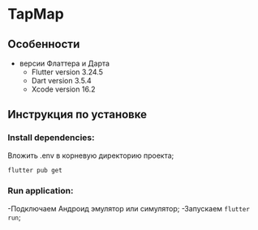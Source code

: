 # TapMap

## Особенности

- версии Флаттера и Дарта
  - Flutter version 3.24.5
  - Dart version 3.5.4
  - Xcode version 16.2

## Инструкция по установке

### Install dependencies:

Вложить .env в корневую директорию проекта;

   ```sh
   flutter pub get
   ```

### Run application:

-Подключаем Андроид эмулятор или симулятор;
-Запускаем `flutter run`;
